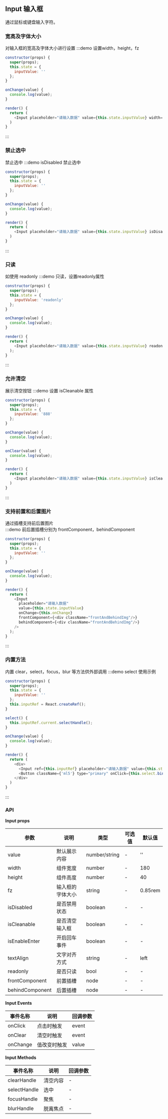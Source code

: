 ## Input 输入框

通过鼠标或键盘输入字符。


### 宽高及字体大小
对输入框的宽高及字体大小进行设置
:::demo 设置width，height，fz
```js
constructor(props) {
  super(props);
  this.state = {
    inputValue: ''
  };
}

onChange(value) {
  console.log(value);
}

render() {
  return (
    <Input placeholder="请输入数据" value={this.state.inputValue} width={300} height={50} fz="20px" onChange={this.onChange}/>
  )
}
```
:::


### 禁止选中
禁止选中
:::demo isDisabled 禁止选中
```js
constructor(props) {
  super(props);
  this.state = {
    inputValue: ''
  };
}

onChange(value) {
  console.log(value);
}

render() {
  return (
    <Input placeholder="请输入数据" value={this.state.inputValue} isDisabled onChange={this.onChange} />
  )
}
```
:::


### 只读
如使用 readonly
:::demo 只读，设置readonly属性
```js
constructor(props) {
  super(props);
  this.state = {
    inputValue: 'readonly'
  };
}

onChange(value) {
  console.log(value);
}

render() {
  return (
    <Input placeholder="请输入数据" value={this.state.inputValue} readonly onChange={this.onChange} />
  );
}
```
:::


### 允许清空
展示清空按钮
:::demo 设置 isCleanable 属性
```js
constructor(props) {
  super(props);
  this.state = {
    inputValue: '888'
  };
}

onChange(value) {
  console.log(value);
}

onClear(value) {
  console.log(value);
}

render() {
  return (
    <Input placeholder="请输入数据" value={this.state.inputValue} isCleanable onChange={this.onChange} onClear={this.onClear} />
  )
}
```
:::


### 支持前置和后置图片
通过插槽支持前后置图片  
:::demo 前后置插槽分别为 frontComponent，behindComponent
```js
constructor(props) {
  super(props);
  this.state = {
    inputValue: ''
  };
}

onChange(value) {
  console.log(value);
}

render() {
  return (
    <Input 
      placeholder="请输入数据" 
      value={this.state.inputValue} 
      onChange={this.onChange} 
      frontComponent={<div className="frontAndBehindImg"/>}
      behindComponent={<div className="frontAndBehindImg"/>}
    />
  );
}
```
:::


### 内置方法
内置 clear，select，focus，blur 等方法供外部调用
:::demo select 使用示例
```js
constructor(props) {
  super(props);
  this.state = {
    inputValue: ''
  };
  this.inputRef = React.createRef();
}

select() {
  this.inputRef.current.selectHandle();
}

onChange(value) {
  console.log(value);
}

render() {
  return (
    <div>
      <Input ref={this.inputRef} placeholder="请输入数据" value={this.state.inputValue} onChange={this.onChange} />
      <Button className={'ml5'} type="primary" onClick={this.select.bind(this)}>点击调用内置select方法</Button>
    </div>
  )
}
```
:::


### API

**Input props**

| 参数      | 说明          | 类型      | 可选值                           | 默认值  |
|---------- |-------------- |---------- |--------------------------------  |-------- |
| value | 默认展示内容 | number/string | - | '' |
| width | 组件宽度 | number | - | 180 |
| height | 组件高度 | number | - | 40 |
| fz | 输入框的字体大小 | string | - | 0.85rem |
| isDisabled | 是否禁用状态 | boolean | - | - |
| isCleanable | 是否清空输入框 | boolean | - | - |
| isEnableEnter | 开启回车事件 | boolean | - | - |
| textAlign | 文字对齐方式 | string | - | left |
| readonly | 是否只读 | bool | - | - |
| frontComponent | 前置插槽 | node | - | - |
| behindComponent | 后置插槽 | node | - | - |

**Input Events**

| 事件名称 | 说明 | 回调参数 |
|---------- |-------- |---------- |
| onClick | 点击时触发 | event |
| onClear | 清空时触发 | event |
| onChange | 值改变时触发 | value |

**Input Methods**

| 事件名称 | 说明 | 回调参数 |
|---------- |-------- |---------- |
| clearHandle | 清空内容 | - |
| selectHandle | 选中 | - |
| focusHandle | 聚焦 | - |
| blurHandle | 脱离焦点 | - |


